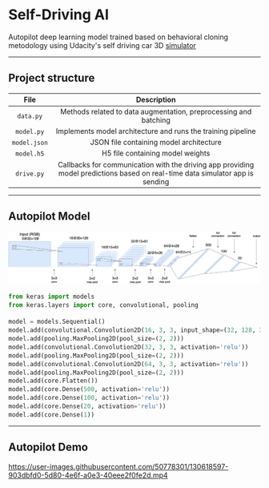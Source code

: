 # Self-Driving AI

Autopilot deep learning model trained based on behavioral cloning metodology using Udacity's self driving car 3D [simulator](https://github.com/udacity/self-driving-car-sim)

---

## Project structure

| File           | Description                                                                                                                    |
| :------------: | :----------------------------------------------------------------------------------------------------------------------------: |
| `data.py`      | Methods related to data augmentation, preprocessing and batching                                                               |
| `model.py`     | Implements model architecture and runs the training pipeline                                                                   |
| `model.json`   | JSON file containing model architecture                                                                                        |
| `model.h5`     | H5 file containing model weights                                                                                               |
| `drive.py`     | Callbacks for communication with the driving app providing model predictions based on real-time data simulator app is sending  |

---

## Autopilot Model 

![](https://github.com/Defaultin/car-autopilot/blob/master/behavioral-cloning-3d/demo/model.png "Model")

```python
from keras import models
from keras.layers import core, convolutional, pooling

model = models.Sequential()
model.add(convolutional.Convolution2D(16, 3, 3, input_shape=(32, 128, 3), activation='relu'))
model.add(pooling.MaxPooling2D(pool_size=(2, 2)))
model.add(convolutional.Convolution2D(32, 3, 3, activation='relu'))
model.add(pooling.MaxPooling2D(pool_size=(2, 2)))
model.add(convolutional.Convolution2D(64, 3, 3, activation='relu'))
model.add(pooling.MaxPooling2D(pool_size=(2, 2)))
model.add(core.Flatten())
model.add(core.Dense(500, activation='relu'))
model.add(core.Dense(100, activation='relu'))
model.add(core.Dense(20, activation='relu'))
model.add(core.Dense(1))
``` 

---

## Autopilot Demo

https://user-images.githubusercontent.com/50778301/130618597-903dbfd0-5d80-4e6f-a0e3-40eee2f0fe2d.mp4
